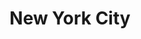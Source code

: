 ---
collection_archive: true
collection_awards: []
collection_category:
  - Lifestyle
  - Stock
  - Reportage
  - Black and White
  - Color
  - Sports + Athletes
  - Portraits
collection_content: ''
collection_cover: 'https://d1sf55qlb7p6hz.cloudfront.net/gosk8_bw-redo-horizontal-1.jpg'
collection_cover_mobile: 'https://d1sf55qlb7p6hz.cloudfront.net/gosk8_bw-redo-vertical-1.jpg'
collection_description: >-
  Photographed for NYC skateboarding legend Alex Corporan (Supreme) and sponsors
  Nike SB and Arizona Iced Tea.
collection_description_alignment: center
collection_exhibition: []
collection_filter: Commissioned + Stock
collection_hidden: false
collection_meta: 'GoSkateBoardingDay'
collection_press: []
collection_preview:
  - 'https://d1sf55qlb7p6hz.cloudfront.net/gosk8_bw-redo-4x3-1.jpg'
  - 'https://d1sf55qlb7p6hz.cloudfront.net/gosk8_bw-redo-4x3-2.jpg'
  - 'https://d1sf55qlb7p6hz.cloudfront.net/gosk8_bw-redo-4x3-3.jpg'
  - 'https://d1sf55qlb7p6hz.cloudfront.net/gosk8_bw-redo-4x3-4.jpg'
cover_image: 'https://d1sf55qlb7p6hz.cloudfront.net/social-19.jpg'
date: ''
hide_footer: true
layout: blocks
logo: ''
navigation_theme: black
px_extra: true
slug: go-skateboarding-day
theme_color: '#BBD8FF'
theme_color_all_works: '#fFB0B0'
title: New York City
collection_blocks:
  - _bookshop_name: collections/media-row-start
    row_alignment: between
  - _bookshop_name: collections/media-element
    align_x: start
    color: '#CBCBCB'
    image: 'https://d1sf55qlb7p6hz.cloudfront.net/gosk8_bw-redo-1.jpg'
    margin_left: '15'
    margin_right: ''
    margin_y: '100'
    width: '60'
  - _bookshop_name: collections/media-row
    row_alignment: between
  - _bookshop_name: collections/media-element
    align_x: start
    color: '#E9E9E9'
    image: 'https://d1sf55qlb7p6hz.cloudfront.net/gosk8_bw-redo-2.jpg'
    margin_left: '5'
    margin_right: ''
    margin_y: '100'
    width: '40'
  - _bookshop_name: collections/media-element
    align_x: start
    color: '#A7A7A7'
    image: 'https://d1sf55qlb7p6hz.cloudfront.net/gosk8_bw-redo-3.jpg'
    margin_left: ''
    margin_right: '10'
    margin_y: '300'
    width: '33'
  - _bookshop_name: collections/media-row
    row_alignment: between
  - _bookshop_name: collections/media-element
    align_x: start
    color: '#858585'
    image: 'https://d1sf55qlb7p6hz.cloudfront.net/gosk8_bw-redo-4.jpg'
    margin_left: '20'
    margin_y: '100'
    width: '60'
  - _bookshop_name: collections/media-row
    row_alignment: between
  - _bookshop_name: collections/media-element
    align_x: start
    color: '#FFF6E7'
    image: 'https://d1sf55qlb7p6hz.cloudfront.net/sk8-5.jpg'
    margin_left: '15'
    margin_right: 0
    margin_y: '100'
    width: '25'
  - _bookshop_name: collections/media-element
    align_x: start
    color: '#D1E2DF'
    image: 'https://d1sf55qlb7p6hz.cloudfront.net/sk8-6.jpg'
    margin_right: '15'
    margin_y: '300'
    width: '40'
  - _bookshop_name: collections/media-row
    row_alignment: between
  - _bookshop_name: collections/media-element
    align_x: start
    color: '#E4E4E4'
    image: 'https://d1sf55qlb7p6hz.cloudfront.net/gosk8_bw-redo-5.jpg'
    margin_left: '5'
    margin_right: ''
    margin_y: '200'
    width: '60'
  - _bookshop_name: collections/media-row
    row_alignment: between
  - _bookshop_name: collections/media-element
    align_x: start
    color: '#AAAAAA'
    image: 'https://d1sf55qlb7p6hz.cloudfront.net/gosk8_bw-redo-6.jpg'
    margin_left: '35'
    margin_right: ''
    margin_y: '100'
    width: '45'
  - _bookshop_name: collections/media-row
    row_alignment: between
  - _bookshop_name: collections/media-element
    align_x: start
    color: '#F2ECE6'
    image: 'https://d1sf55qlb7p6hz.cloudfront.net/sk8-10.jpg'
    margin_left: '10'
    margin_y: '300'
    width: '45'
  - _bookshop_name: collections/media-element
    align_x: start
    color: '#F3F9E9'
    image: 'https://d1sf55qlb7p6hz.cloudfront.net/sk8-9.jpg'
    margin_left: ''
    margin_right: '5'
    margin_y: '100'
    width: '30'
  - _bookshop_name: collections/media-row
    row_alignment: between
  - _bookshop_name: collections/media-element
    align_x: start
    color: '#E4E4E4'
    image: 'https://d1sf55qlb7p6hz.cloudfront.net/gosk8_bw-redo-7.jpg'
    margin_left: '35'
    margin_y: '100'
    width: '40'
  - _bookshop_name: collections/media-row
    row_alignment: between
  - _bookshop_name: collections/media-element
    align_x: start
    color: '#FBEDE7'
    image: 'https://d1sf55qlb7p6hz.cloudfront.net/sk8-12.jpg'
    margin_left: '10'
    margin_right: ''
    margin_y: '100'
    width: '45'
  - _bookshop_name: collections/media-row
    row_alignment: between
  - _bookshop_name: collections/media-element
    align_x: start
    color: '#F9F9F3'
    image: 'https://d1sf55qlb7p6hz.cloudfront.net/sk8-13.jpg'
    margin_left: ''
    margin_right: ''
    margin_y: '100'
    width: '66'
  - _bookshop_name: collections/media-element
    align_x: start
    color: '#C6D5DB'
    image: 'https://d1sf55qlb7p6hz.cloudfront.net/sk8-14.jpg'
    margin_left: ''
    margin_right: '5'
    margin_y: '500'
    width: '25'
  - _bookshop_name: collections/media-row
    row_alignment: between
  - _bookshop_name: collections/media-element
    align_x: start
    color: '#D9D9D9'
    image: 'https://d1sf55qlb7p6hz.cloudfront.net/gosk8_bw-redo-8.jpg'
    margin_left: '50'
    margin_right: ''
    margin_y: '100'
    width: '33'
  - _bookshop_name: collections/media-row
    row_alignment: between
  - _bookshop_name: collections/media-element
    align_x: start
    color: '#EAFAF9'
    image: 'https://d1sf55qlb7p6hz.cloudfront.net/sk8-17.jpg'
    margin_left: '30'
    margin_y: '100'
    width: '40'
  - _bookshop_name: collections/media-row-end
---